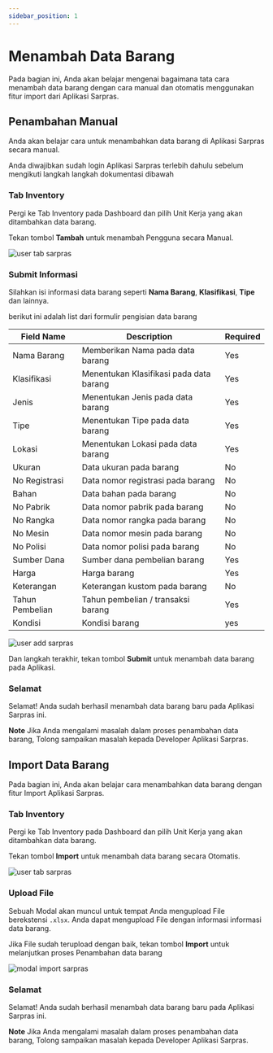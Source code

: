 ```yaml
---
sidebar_position: 1
---
```


# Menambah Data Barang

Pada bagian ini, Anda akan belajar mengenai bagaimana tata cara menambah data barang dengan cara manual dan otomatis menggunakan fitur import dari Aplikasi Sarpras.

## Penambahan Manual

Anda akan belajar cara untuk menambahkan data barang di Aplikasi Sarpras secara manual.

Anda diwajibkan sudah login Aplikasi Sarpras terlebih dahulu sebelum mengikuti langkah langkah dokumentasi dibawah

### Tab Inventory

Pergi ke Tab Inventory pada Dashboard dan pilih Unit Kerja yang akan ditambahkan data barang.

Tekan tombol **Tambah** untuk menambah Pengguna secara Manual.

![user tab sarpras](/img/workspace.png)

### Submit Informasi

Silahkan isi informasi data barang seperti **Nama Barang**, **Klasifikasi**, **Tipe** dan lainnya.

berikut ini adalah list dari formulir pengisian data barang


| Field Name      | Description                             | Required |
|-----------------|-----------------------------------------|----------|
| Nama Barang     | Memberikan Nama pada data barang        | Yes      |
| Klasifikasi     | Menentukan Klasifikasi pada data barang | Yes      |
| Jenis           | Menentukan Jenis pada data barang       | Yes      |
| Tipe            | Menentukan Tipe pada data barang        | Yes      |
| Lokasi          | Menentukan Lokasi pada data barang      | Yes      |
| Ukuran          | Data ukuran pada barang                 | No       |
| No Registrasi   | Data nomor registrasi pada barang       | No       |
| Bahan           | Data bahan pada barang                  | No       |
| No Pabrik       | Data nomor pabrik pada barang           | No       |
| No Rangka       | Data nomor rangka pada barang           | No       |
| No Mesin        | Data nomor mesin pada barang            | No       |
| No Polisi       | Data nomor polisi pada barang           | No       |
| Sumber Dana     | Sumber dana pembelian barang            | Yes      |
| Harga           | Harga barang                            | Yes      |
| Keterangan      | Keterangan kustom pada barang           | No       |
| Tahun Pembelian | Tahun pembelian / transaksi barang      | Yes      |
| Kondisi         | Kondisi barang                          | yes      |

![user add sarpras](/img/item-add.png)

Dan langkah terakhir, tekan tombol **Submit** untuk menambah data barang pada Aplikasi.


### Selamat

Selamat! Anda sudah berhasil menambah data barang baru pada Aplikasi Sarpras ini.

**Note** Jika Anda mengalami masalah dalam proses penambahan data barang, Tolong sampaikan masalah kepada Developer Aplikasi Sarpras.

## Import Data Barang

Pada bagian ini, Anda akan belajar cara menambahkan data barang dengan fitur Import Aplikasi Sarpras.

### Tab Inventory

Pergi ke Tab Inventory pada Dashboard dan pilih Unit Kerja yang akan ditambahkan data barang.

Tekan tombol **Import** untuk menambah data barang secara Otomatis.

![user tab sarpras](/img/workspace.png)

### Upload File

Sebuah Modal akan muncul untuk tempat Anda mengupload File berekstensi `.xlsx`. Anda dapat mengupload File dengan informasi informasi data barang.

Jika File sudah terupload dengan baik, tekan tombol **Import** untuk melanjutkan proses Penambahan data barang

![modal import sarpras](/img/item-import.png)

### Selamat

Selamat! Anda sudah berhasil menambah data barang baru pada Aplikasi Sarpras ini.

**Note** Jika Anda mengalami masalah dalam proses penambahan data barang, Tolong sampaikan masalah kepada Developer Aplikasi Sarpras.

